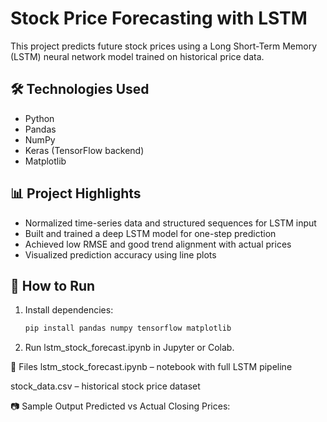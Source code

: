 # Stock Price Forecasting with LSTM

This project predicts future stock prices using a Long Short-Term Memory (LSTM) neural network model trained on historical price data.

## 🛠️ Technologies Used
- Python  
- Pandas  
- NumPy  
- Keras (TensorFlow backend)  
- Matplotlib  

## 📊 Project Highlights
- Normalized time-series data and structured sequences for LSTM input
- Built and trained a deep LSTM model for one-step prediction
- Achieved low RMSE and good trend alignment with actual prices
- Visualized prediction accuracy using line plots

## 🚀 How to Run
1. Install dependencies:
   ```bash
   pip install pandas numpy tensorflow matplotlib


2. Run lstm_stock_forecast.ipynb in Jupyter or Colab.

📁 Files
lstm_stock_forecast.ipynb – notebook with full LSTM pipeline

stock_data.csv – historical stock price dataset

📷 Sample Output
Predicted vs Actual Closing Prices:


